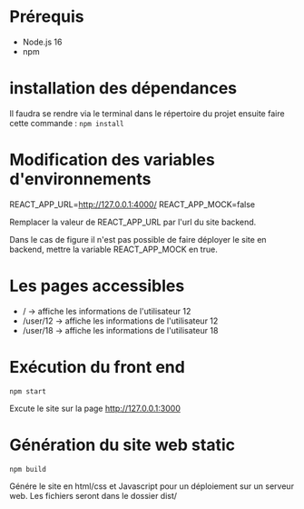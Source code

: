 # Prérequis

- Node.js 16
- npm

# installation des dépendances

Il faudra se rendre via le terminal dans le répertoire du projet ensuite faire cette commande :
`npm install`

# Modification des variables d'environnements

REACT_APP_URL=http://127.0.0.1:4000/
REACT_APP_MOCK=false

Remplacer la valeur de REACT_APP_URL par l'url du site backend.

Dans le cas de figure il n'est pas possible de faire déployer le site en backend, mettre la variable REACT_APP_MOCK en true.

# Les pages accessibles

- / -> affiche les informations de l'utilisateur 12
- /user/12 -> affiche les informations de l'utilisateur 12
- /user/18 -> affiche les informations de l'utilisateur 18

# Exécution du front end

`npm start`

Excute le site sur la page http://127.0.0.1:3000

# Génération du site web static

`npm build`

Génére le site en html/css et Javascript pour un déploiement sur un serveur web. Les fichiers seront dans le dossier dist/
